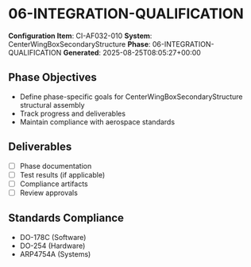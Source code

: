 # 06-INTEGRATION-QUALIFICATION

**Configuration Item**: CI-AF032-010
**System**: CenterWingBoxSecondaryStructure
**Phase**: 06-INTEGRATION-QUALIFICATION
**Generated**: 2025-08-25T08:05:27+00:00

## Phase Objectives
- Define phase-specific goals for CenterWingBoxSecondaryStructure structural assembly
- Track progress and deliverables
- Maintain compliance with aerospace standards

## Deliverables
- [ ] Phase documentation
- [ ] Test results (if applicable)
- [ ] Compliance artifacts
- [ ] Review approvals

## Standards Compliance
- DO-178C (Software)
- DO-254 (Hardware)
- ARP4754A (Systems)

